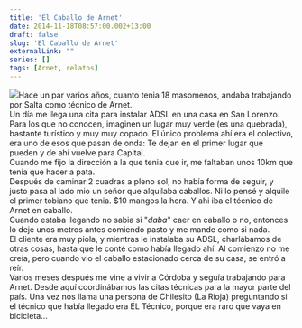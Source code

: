 ```yaml
---
title: 'El Caballo de Arnet'
date: 2014-11-18T08:57:00.002+13:00
draft: false
slug: 'El Caballo de Arnet'
externalLink: ""
series: []
tags: [Arnet, relatos]
---
```


[![](http://1.bp.blogspot.com/-amjSdWIv_7g/VGpIcGw0hrI/AAAAAAAAbSU/lVdqPgKryCw/s1600/C14.jpg)](http://1.bp.blogspot.com/-amjSdWIv_7g/VGpIcGw0hrI/AAAAAAAAbSU/lVdqPgKryCw/s1600/C14.jpg)Hace un par varios años, cuanto tenia 18 masomenos, andaba trabajando por Salta como técnico de Arnet.  
Un día me llega una cita para instalar ADSL en una casa en San Lorenzo. Para los que no conocen, imaginen un lugar muy verde (es una quebrada), bastante turístico y muy muy copado. El único problema ahí era el colectivo, era uno de esos que pasan de onda: Te dejan en el primer lugar que pueden y de ahí vuelve para Capital.  
Cuando me fijo la dirección a la que tenia que ir, me faltaban unos 10km que tenia que hacer a pata.  
Después de caminar 2 cuadras a pleno sol, no había forma de seguir, y justo pasa al lado mio un señor que alquilaba caballos. Ni lo pensé y alquile el primer tobiano que tenia. $10 mangos la hora. Y ahi iba el técnico de Arnet en caballo.  
Cuando estaba llegando no sabia si "_daba_" caer en caballo o no, entonces lo deje unos metros antes comiendo pasto y me mande como si nada.  
El cliente era muy piola, y mientras le instalaba su ADSL, charlábamos de otras cosas, hasta que le conté como había llegado ahí. Al comienzo no me creía, pero cuando vio el caballo estacionado cerca de su casa, se entró a reír.  
Varios meses después me vine a vivir a Córdoba y seguía trabajando para Arnet. Desde aquí coordinábamos las citas técnicas para la mayor parte del país. Una vez nos llama una persona de Chilesito (La Rioja) preguntando si el técnico que había llegado era ÉL Técnico, porque era raro que vaya en bicicleta...